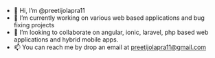 - 👋 Hi, I’m @preetijolapra11
- 🌱 I’m currently working on various web based applications and bug fixing projects
- 💞️ I’m looking to collaborate on angular, ionic, laravel, php based web applications and hybrid mobile apps.
- 📫 You can reach me by drop an email at preetijolapra11@gmail.com 

<!---
preetijolapra11/preetijolapra11 is a ✨ special ✨ repository because its `README.md` (this file) appears on your GitHub profile.
You can click the Preview link to take a look at your changes.
--->
